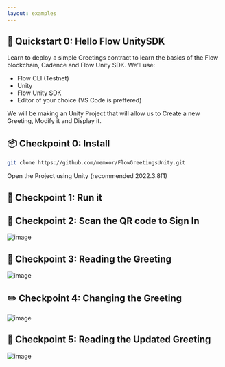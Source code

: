 ```yaml
---
layout: examples
---
```


## 🚩 Quickstart 0: Hello Flow UnitySDK

Learn to deploy a simple Greetings contract to learn the basics of the Flow blockchain, Cadence and Flow Unity SDK. We’ll use:
- Flow CLI (Testnet)
- Unity
- Flow Unity SDK
- Editor of your choice (VS Code is preffered)

We will be making an Unity Project that will allow us to Create a new Greeting, Modify it and Display it.

## 📦 Checkpoint 0: Install
```sh
git clone https://github.com/memxor/FlowGreetingsUnity.git
```

Open the Project using Unity (recommended 2022.3.8f1)

## 🏃 Checkpoint 1: Run it

## 👛 Checkpoint 2: Scan the QR code to Sign In
![image](https://github.com/memxor/FlowGreetingsUnity/assets/48633453/a774d1c9-252f-4417-80a4-e50f94ca0fba)

## 📘 Checkpoint 3: Reading the Greeting
![image](https://github.com/memxor/FlowGreetingsUnity/assets/48633453/7122d8e4-018a-4ef8-a489-0dc71ae5a83a)

## ✏️ Checkpoint 4: Changing the Greeting
![image](https://github.com/memxor/FlowGreetingsUnity/assets/48633453/6f3f3b02-f9d4-46c0-bea5-e5d0f9113e90)

## 📘 Checkpoint 5: Reading the Updated Greeting
![image](https://github.com/memxor/FlowGreetingsUnity/assets/48633453/cb832301-d747-45fa-8f58-613a7c7e26f1)
